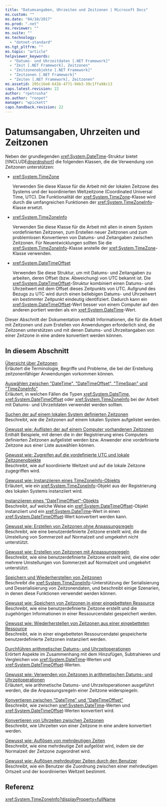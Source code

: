```yaml
---
title: "Datumsangaben, Uhrzeiten und Zeitzonen | Microsoft Docs"
ms.custom: ""
ms.date: "04/10/2017"
ms.prod: ".net"
ms.reviewer: ""
ms.suite: ""
ms.technology: 
  - "dotnet-standard"
ms.tgt_pltfrm: ""
ms.topic: "article"
helpviewer_keywords: 
  - "Datums- und Uhrzeitdaten [.NET Framework]"
  - "Zeit [.NET Framework], Zeitzonen"
  - "Zeitzonenobjekte [.NET Framework]"
  - "Zeitzonen [.NET Framework]"
  - "Zeiten [.NET Framework], Zeitzonen"
ms.assetid: 295c16e0-641b-4771-94b3-39c1ffa98c13
caps.latest.revision: 22
author: "rpetrusha"
ms.author: "ronpet"
manager: "wpickett"
caps.handback.revision: 22
---
```

# Datumsangaben, Uhrzeiten und Zeitzonen
Neben der grundlegenden <xref:System.DateTime>\-Struktur bietet [!INCLUDE[dnprdnshort](../../../includes/dnprdnshort-md.md)] die folgenden Klassen, die die Verwendung von Zeitzonen unterstützen:  
  
-   <xref:System.TimeZone>  
  
     Verwenden Sie diese Klasse für die Arbeit mit der lokalen Zeitzone des Systems und der koordinierten Weltzeitzone \(Coordinated Universal Time, UTC\).  Die Funktionalität der <xref:System.TimeZone>\-Klasse wird durch die umfangreichen Funktionen der <xref:System.TimeZoneInfo>\-Klasse ersetzt.  
  
-   <xref:System.TimeZoneInfo>  
  
     Verwenden Sie diese Klasse für die Arbeit mit allen in einem System vordefinierten Zeitzonen, zum Erstellen neuer Zeitzonen und zum problemlosen Konvertieren von Datums\- und Zeitangaben zwischen Zeitzonen.  Für Neuentwicklungen sollten Sie die <xref:System.TimeZoneInfo>\-Klasse anstelle der <xref:System.TimeZone>\-Klasse verwenden.  
  
-   <xref:System.DateTimeOffset>  
  
     Verwenden Sie diese Struktur, um mit Datums\- und Zeitangaben zu arbeiten, deren Offset \(bzw. Abweichung\) von UTC bekannt ist.  Die <xref:System.DateTimeOffset>\-Struktur kombiniert einen Datums\- und Uhrzeitwert mit dem Offset dieses Zeitpunkts von UTC.  Aufgrund des Bezugs zu UTC wird durch einen beliebigen Datums\- und Uhrzeitwert ein bestimmter Zeitpunkt eindeutig identifiziert.  Dadurch kann ein <xref:System.DateTimeOffset>\-Wert besser von einem Computer auf den anderen portiert werden als ein <xref:System.DateTime>\-Wert.  
  
 Dieser Abschnitt der Dokumentation enthält Informationen, die für die Arbeit mit Zeitzonen und zum Erstellen von Anwendungen erforderlich sind, die Zeitzonen unterstützen und mit denen Datums\- und Uhrzeitangaben von einer Zeitzone in eine andere konvertiert werden können.  
  
## In diesem Abschnitt  
 [Übersicht über Zeitzonen](../../../docs/standard/datetime/time-zone-overview.md)  
 Erläutert die Terminologie, Begriffe und Probleme, die bei der Erstellung zeitzonenfähiger Anwendungen vorkommen können.  
  
 [Auswählen zwischen "DateTime", "DateTimeOffset", "TimeSpan" und "TimeZoneInfo"](../../../docs/standard/datetime/choosing-between-datetime.md)  
 Erläutert, in welchen Fällen die Typen <xref:System.DateTime>, <xref:System.DateTimeOffset> oder <xref:System.TimeZoneInfo> bei der Arbeit mit Datums\- und Uhrzeitdaten verwendet werden sollten.  
  
 [Suchen der auf einem lokalen System definierten Zeitzonen](../../../docs/standard/datetime/finding-the-time-zones-on-local-system.md)  
 Beschreibt, wie die Zeitzonen auf einem lokalen System aufgelistet werden.  
  
 [Gewusst wie: Auflisten der auf einem Computer vorhandenen Zeitzonen](../../../docs/standard/datetime/enumerate-time-zones.md)  
 Enthält Beispiele, mit denen die in der Registrierung eines Computers definierten Zeitzonen aufgelistet werden bzw. Anwender eine vordefinierte Zeitzone aus einer Liste auswählen können.  
  
 [Gewusst wie: Zugreifen auf die vordefinierte UTC und lokale Zeitzonenobjekte](../../../docs/standard/datetime/access-utc-and-local.md)  
 Beschreibt, wie auf koordinierte Weltzeit und auf die lokale Zeitzone zugegriffen wird.  
  
 [Gewusst wie: Instanziieren eines TimeZoneInfo\-Objekts](../../../docs/standard/datetime/instantiate-time-zone-info.md)  
 Erläutert, wie ein <xref:System.TimeZoneInfo>\-Objekt aus der Registrierung des lokalen Systems instanziiert wird.  
  
 [Instanziieren eines "DateTimeOffset"\-Objekts](../../../docs/standard/datetime/instantiating-a-datetimeoffset-object.md)  
 Beschreibt, auf welche Weise ein <xref:System.DateTimeOffset>\-Objekt instanziiert und ein <xref:System.DateTime>\-Wert in einen <xref:System.DateTimeOffset>\-Wert konvertiert werden kann.  
  
 [Gewusst wie: Erstellen von Zeitzonen ohne Anpassungsregeln](../../../docs/standard/datetime/create-time-zones-without-adjustment-rules.md)  
 Beschreibt, wie eine benutzerdefinierte Zeitzone erstellt wird, die die Umstellung von Sommerzeit auf Normalzeit und umgekehrt nicht unterstützt.  
  
 [Gewusst wie: Erstellen von Zeitzonen mit Anpassungsregeln](../../../docs/standard/datetime/create-time-zones-with-adjustment-rules.md)  
 Beschreibt, wie eine benutzerdefinierte Zeitzone erstellt wird, die eine oder mehrere Umstellungen von Sommerzeit auf Normalzeit und umgekehrt unterstützt.  
  
 [Speichern und Wiederherstellen von Zeitzonen](../../../docs/standard/datetime/saving-and-restoring-time-zones.md)  
 Beschreibt die <xref:System.TimeZoneInfo>\-Unterstützung der Serialisierung und Deserialisierung von Zeitzonendaten, und beschreibt einige Szenarien, in denen diese Funktionen verwendet werden können.  
  
 [Gewusst wie: Speichern von Zeitzonen in einer eingebetteten Ressource](../../../docs/standard/datetime/save-time-zones-to-an-embedded-resource.md)  
 Beschreibt, wie eine benutzerdefinierte Zeitzone erstellt und die zugehörigen Informationen in einer Ressourcendatei gespeichert werden.  
  
 [Gewusst wie: Wiederherstellen von Zeitzonen aus einer eingebetteten Ressource](../../../docs/standard/datetime/restore-time-zones-from-an-embedded-resource.md)  
 Beschreibt, wie in einer eingebetteten Ressourcendatei gespeicherte benutzerdefinierte Zeitzonen instanziiert werden.  
  
 [Durchführen arithmetischer Datums\- und Uhrzeitoperationen](../../../docs/standard/datetime/performing-arithmetic-operations.md)  
 Erörtert Aspekte im Zusammenhang mit dem Hinzufügen, Subtrahieren und Vergleichen von <xref:System.DateTime>\-Werten und <xref:System.DateTimeOffset>\-Werten.  
  
 [Gewusst wie: Verwenden von Zeitzonen in arithmetischen Datums\- und Uhrzeitoperationen](../../../docs/standard/datetime/use-time-zones-in-arithmetic.md)  
 Erläutert, wie arithmetische Datums\- und Uhrzeitoperationen ausgeführt werden, die die Anpassungsregeln einer Zeitzone widerspiegeln.  
  
 [Konvertieren zwischen "DateTime" und "DateTimeOffset"](../../../docs/standard/datetime/converting-between-datetime-and-offset.md)  
 Beschreibt, wie zwischen <xref:System.DateTime>\-Werten und <xref:System.DateTimeOffset>\-Werten konvertiert wird.  
  
 [Konvertieren von Uhrzeiten zwischen Zeitzonen](../../../docs/standard/datetime/converting-between-time-zones.md)  
 Beschreibt, wie Uhrzeiten von einer Zeitzone in eine andere konvertiert werden.  
  
 [Gewusst wie: Auflösen von mehrdeutigen Zeiten](../../../docs/standard/datetime/resolve-ambiguous-times.md)  
 Beschreibt, wie eine mehrdeutige Zeit aufgelöst wird, indem sie der Normalzeit der Zeitzone zugeordnet wird.  
  
 [Gewusst wie: Auflösen mehrdeutiger Zeiten durch den Benutzer](../../../docs/standard/datetime/let-users-resolve-ambiguous-times.md)  
 Beschreibt, wie ein Benutzer die Zuordnung zwischen einer mehrdeutigen Ortszeit und der koordinierten Weltzeit bestimmt.  
  
## Referenz  
 <xref:System.TimeZoneInfo?displayProperty=fullName>